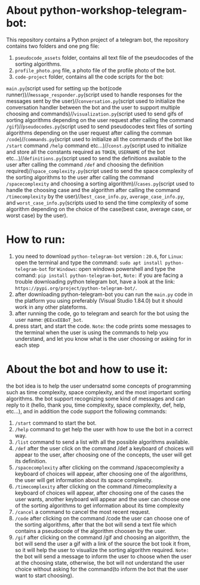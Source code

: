 # About python-workshop-telegram-bot:
This repository contains a Python project of a telegram bot, the repository contains two folders and one png file:

1. `pseudocode_assets` folder, contains all text file of the pseudocodes of the sorting algorithms.
2. `profile_photo.png` file, a photo file of the profile photo of the bot.
3. `code-project` folder, contains all the code scripts for the bot:

`main.py`(script used for setting up the bot(code runner))//`message_responder.py`(script used to handle responses for the messages sent by the user)//`conversation.py`(script used to initialize the conversation handler between the bot and the user to support multiple choosing and commands)//`visualization.py`(script used to send gifs of sorting algorithms depending on the user request after calling the command `/gif`)//`pseudocodes.py`(script used to send pseudocodes text files of sorting algorithms depending on the user request after calling the comman `/code`)//`commands.py`(script used to initialize 
all the commands of the bot like `/start` command `/help` command etc...)//`const.py`(script used to initialize and store all the constants required as `TOKEN`, `USERNAME` of the bot etc...)//`definitions.py`(script used to send the definitions available to the user after calling the command `/def` and choosing the definition required)//`space_complexity.py`(script used to send the space complexity of the sorting algorithms to the user after calling the command `/spacecomplexity` and choosing a sorting algorithm)//`cases.py`(script used to handle the choosing case and the algorithm after calling the command `/timecomplexity` by the user)//`best_case_info.py`, `average_case_info.py`, and `worst_case_info.py`(scripts used to send the time complexity of some algorithm depending on the choice of the case(best case, average case, or worst case) by the user).

# How to run:
1. you need to download `python-telegram-bot` version : `20.6`, for `Linux`: open the terminal and type the command: `sudo apt install python-telegram-bot`
for `Windows`: open windows powershell and type the comand: `pip install python-telegram-bot`, `Note:` if you are facing a trouble downloading python telegram bot, have a look at the link: `https://pypi.org/project/python-telegram-bot/`.
2. after downloading python-telegram-bot you can run the `main.py` code in the platform you using preferably (Visual Studio 1.84.0) but it should work in any other plateforms.
3. after running the code, go to telegram and search for the bot using the user name: `@EExxEEBoT_bot`.
4. press start, and start the code.
`Note`: the code prints some messages to the terminal when the user is using the commands to help you understand, and let you know what is the user choosing or asking for in each step

# About the bot and how to use it:
the bot idea is to help the user undersatnd some concepts of programming such as time complexity, space complexity, and the most important sorting algorithms.
the bot support recognizing some kind of messages and can reply to it (hello, thank you, time complexity, space complexity, def, help, etc...), and in addition the code support the following commands:
1. `/start` command to start the bot.
2. `/help` command to get help the user with how to use the bot in a correct way.
3. `/list` command to send a list with all the possible algorithms available.
4. `/def` after the user click on the command /def a keyboard of choices will appear to the user, after choosing one of the concepts, the user will get its definition.
5. `/spacecomplexity` after clicking on the command /spacecomplexity a keyboard of choices will appear, after choosing one of the algorithms, the user will get information about its space complexity.
6. `/timecomplexity` after clicking on the command /timecomplexity a keyboard of choices will appear, after choosing one of the cases the user wants, another keyboard will appear and the user can choose one of the sorting algorithms to get information about its time complexity
7. `/cancel` a command to cancel the most recent request.
8. `/code` after clicking on the command /code the user can choose one of the sorting algorithms, after that the bot will send a text file which contains a pseudocode of the algorithm choosen by the user.
9. `/gif` after clicking on the command /gif and choosing an algorithm, the bot will send the user a gif with a link of the source the bot took it from, so it will help the user to visualize the sorting algorithm required.
`Note:` the bot will send a message to inform the user to choose when the user at the choosing state, otherwise, the bot will not understand the user choice without asking for the command(to inform the bot that the user want to start choosing).
